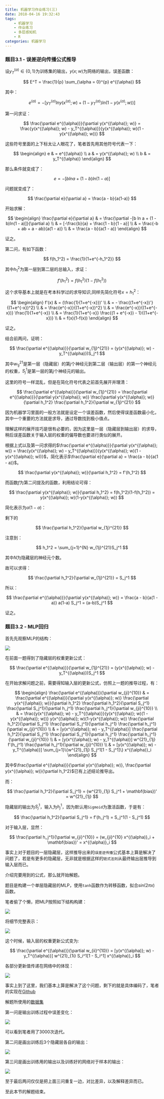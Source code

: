 ```yaml
---
title: 机器学习作业练习(三)
date: 2018-04-16 19:32:43
tags:
	- 机器学习
	- 作业练习
	- 多层感知机
	- R
categories:	机器学习
---
```


### 题目3.1 - 误差逆向传播公式推导

设$y_T^{(\alpha)} \in \{0, 1\}$为训练集的输出，$y(x;w)$为网络的输出，误差函数：

$$
E^T = \frac{1}{p} \sum_{\alpha = 0}^{p} e^{(\alpha)}
$$

其中：

$$
e^{(\alpha)} = - [y_T^{(\alpha)} ln y(x^{(\alpha)}; w) + (1 - y_T^{(\alpha)}) ln (1 - y(x^{(\alpha)}; w))]
$$

第一问求证：

$$
\frac{\partial e^{(\alpha)}}{\partial y(x^{(\alpha)}; w)} = \frac{y(x^{(\alpha)}; w) - y_T^{(\alpha)}}{y(x^{(\alpha)}; w)(1 - y(x^{(\alpha)}; w))}
$$

这些符号里面的上下标太让人眼花了，笔者首先用其他符号代表一下：

$$
\begin{align}
e & = e^{(\alpha)} \\
a & = y(x^{(\alpha)}; w) \\
b & = y_T^{(\alpha)}
\end{align}
$$

那么条件就变成了：

$$
e = -[b ln a + (1 - b)ln(1 - a)]
$$

问题就变成了：

$$
\frac{\partial e}{\partial a} = \frac{a - b}{a(1-a)}
$$

开始求解：

$$
\begin{align}
\frac{\partial e}{\partial a} & = \frac{\partial -[b ln a + (1 - b)ln(1 - a)]}{\partial a} \\
& = [-\frac{b}{a} + \frac{1 - b}{1 - a}] \\
& = \frac{-b + ab + a - ab}{a(1 - a)} \\
& = \frac{a - b}{a(1 - a)}
\end{align}
$$

证之。

第二问，有如下函数：

$$
f(h_1^2) = \frac{1}{1+e^{-h_1^2}}
$$

其中$h_1^2$为第一层到第二层的总输入，求证：

$$
f'(h_1^2) = f(h_1^2)(1 - f(h_1^2))
$$

这个求导基本上就是在考本科学过的求导知识,同样先简化符号$x = h_1^2$：

$$
\begin{align}
f'(x) & = (\frac{1}{1+e^{-x}})' \\
& = - \frac{(1+e^{-x})'}{(1+e^{-x})^2} \\
& = \frac{e^{-x}}{(1+e^{-x})^2} \\
& = \frac{e^{-x}}{(1+e^{-x})} \frac{1}{1+e^{-x}} \\
& = \frac{1}{1+e^{-x}} \frac{(1 + e^{-x}) - 1}{(1+e^{-x})} \\
& = f(x)(1-f(x))
\end{align}
$$

证之。

结合前两问，证明：

$$
\frac{\partial e^{(\alpha)}}{\partial w_{1j}^{21}} = (y(x^{(\alpha)}; w) - y_T^{(\alpha)})S_j^1
$$

其中$w_{1j}^{21}$是第一层（隐藏层）的第$j$个神经元到第二层（输出层）的第一个神经元的权重，$S_j^1$是第一层的第$j$个神经元的输出。

这里的符号一样混乱，但是在简化符号代表之前首先展开并理清：

$$
\frac{\partial e^{(\alpha)}}{\partial w_{1j}^{21}} = \frac{\partial e^{(\alpha)}}{\partial y(x^{(\alpha)}; w)} \frac{\partial y(x^{(\alpha)}; w)}{\partial h_1^2} \frac{\partial h_1^2}{\partial w_{1j}^{21}}
$$

因为机器学习里面的一般方法就是设定一个误差函数，然后使得误差函数最小化，其中一个重要的方法就是求导，通过导数找到极小值点。

理解这样的展开技巧是很有必要的，因为这里是一层（隐藏层到输出层）的求导，稍后误差函数关于输入层的权重的偏导数也要进行类似的展开。

根据上式以及第一问求得的$\frac{\partial e^{(\alpha)}}{\partial y(x^{(\alpha)}; w)} = \frac{y(x^{(\alpha)}; w) - y_T^{(\alpha)}}{y(x^{(\alpha)}; w)(1 - y(x^{(\alpha)}; w))}$，简化表示$\frac{\partial e}{\partial a} = \frac{a - b}{a(1 - a)}$。

$$
\frac{\partial y(x^{(\alpha)}; w)}{\partial h_1^2} = f'(h_1^2) 
$$

而函数$f$为第二问提及的函数，利用结论可得：

$$
\frac{\partial y(x^{(\alpha)}; w)}{\partial h_1^2} = f(h_1^2)(1-f(h_1^2)) = y(x^{(\alpha)}; w)(1-y(x^{(\alpha)}; w))
$$

简化表示为$a(1-a)$：

剩下的

$$
\frac{\partial h_1^2}{\partial w_{1j}^{21}}
$$

注意到：

$$
h_1^2 = \sum_{j=1}^{N} w_{1j}^{21}S_j^1
$$

其中$N$为隐藏层的神经元个数。

故可以求得：

$$
\frac{\partial h_1^2}{\partial w_{1j}^{21}} = S_j^1
$$

所以：

$$
\frac{\partial e^{(\alpha)}}{\partial y(x^{(\alpha)}; w)} = \frac{a - b}{a(1 - a)} a(1-a) S_j^1 = (a-b)S_j^1
$$

证之。

### 题目3.2 - MLP回归

首先先观察MLP的结构：

![](机器学习作业练习-三/e3-2nn1.svg)

在前面一题得到了隐藏层的权重更新公式：

$$
\frac{\partial e^{(\alpha)}}{\partial w_{1j}^{21}} = (y(x^{(\alpha)}; w) - y_T^{(\alpha)})S_j^1
$$

在开始求解问题之前，需要得知输入层的更新公式，仿照上一题的推导过程，有：

$$
\begin{align}
\frac{\partial e^{(\alpha)}}{\partial w_{ji}^{10}} & = \frac{\partial e^{(\alpha)}}{\partial y(x^{(\alpha)}; w)} \frac{\partial y(x^{(\alpha)}; w)}{\partial h_1^2} \frac{\partial h_1^2}{\partial S_j^1} \frac{\partial S_j^1}{\partial h_j^1} \frac{\partial h_j^1}{\partial w_{ji}^{10}} \\
& = \frac{y(x^{(\alpha)}; w) - y_T^{(\alpha)}}{y(x^{(\alpha)}; w)(1 - y(x^{(\alpha)}; w))} y(x^{(\alpha)}; w)(1-y(x^{(\alpha)}; w)) \frac{\partial h_1^2}{\partial S_j^1} \frac{\partial S_j^1}{\partial h_j^1} \frac{\partial h_j^1}{\partial w_{ji}^{10}} \\ 
& = [y(x^{(\alpha)}; w) - y_T^{(\alpha)}] \frac{\partial h_1^2}{\partial S_j^1} \frac{\partial S_j^1}{\partial h_j^1} \frac{\partial h_j^1}{\partial w_{ji}^{10}} \\
& = [y(x^{(\alpha)}; w) - y_T^{(\alpha)}] w^{21}_{1j} f'(h_j^1) \frac{\partial h_j^1}{\partial w_{ji}^{10}} \\
& = [y(x^{(\alpha)}; w) - y_T^{(\alpha)}] \sum_{j=1}\{w^{21}_{1j} S_j^1[1 - S_j^1]\} x^{(\alpha)}_i
\end{align}
$$

其中$\frac{\partial e^{(\alpha)}}{\partial y(x^{(\alpha)}; w)}, \frac{\partial y(x^{(\alpha)}; w)}{\partial h_1^2}$已有上述结论推导出。

而：

$$
\frac{\partial h_1^2}{\partial S_j^1} = (w^{21}_{1j} S_j^1 + \mathbf{bias})' = w^{21}_{1j}
$$

隐藏层的输出为$S_j^1$，输入为$h_j^1$，因为默认用`Sigmoid`为激活函数，于是有：

$$
\frac{\partial h_1^2}{\partial S_j^1} = f'(h_j^1) =  S_j^1(1 - S_j^1)
$$

对于输入层，显然：

$$
\frac{\partial h_j^1}{\partial w_{ji}^{10}} = (w_{ji}^{10} x^{(\alpha)}_i + \mathbf{bias})' = x^{(\alpha)}_i
$$

事实上对于题目的一层隐藏层，这样推导出来的`误差逆传播`公式基本上算是解决了问题了，若是有更多的隐藏层，无非就是根据这样的`链式法则`从最终输出层推导到输入层而已。

介绍完要用到的公式，那么就开始解题。

题目是构建一个单层隐藏层的MLP，使用`tanh`函数作为转移函数，拟合$sin(2\pi x)$函数。

笔者偷了个懒，把MLP按照如下结构构建：

![](机器学习作业练习-三/e3-2nn2.svg)

将细节完整表示：

![](机器学习作业练习-三/e3-2nn3.svg)

这个时候，输入层的权重更新公式变为:

$$
\frac{\partial e^{(\alpha)}}{\partial w_{ii}^{10}} = [y(x^{(\alpha)}; w) - y_T^{(\alpha)}] w^{21}_{1i} S_i^1[1 - S_i^1] x^{(\alpha)}_i
$$

各部分更新值传递在网络中的体现：

![](机器学习作业练习-三/e3-2bp.svg)

事实上到了这里，我们基本上算是解决了这个问题，剩下的就是具体编码了，笔者的实现在[Github](https://github.com/CFWLoader/supreme-bassoon/blob/master/MachineIntelligence/e3/e3-2abc.R)

解题所使用的[数据集](https://raw.githubusercontent.com/CFWLoader/supreme-bassoon/master/MachineIntelligence/datasets/RegressionData.txt)

第一问是输出训练过程中误差变化：

![](机器学习作业练习-三/e3-2a.png)

可以看到笔者用了3000次迭代。

第二问是画出训练后3个隐藏层各自的输出：

![](机器学习作业练习-三/e3-2b.png)

第三问是画出训练用的输出以及训练好的网络对于样本的输出：

![](机器学习作业练习-三/e3-2c.png)

至于最后两问仅仅是把上面三问重复一边，对比差异，以及解释差异而已。

至此本节的解题结束。